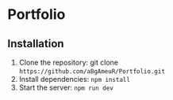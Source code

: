 # Portfolio

## Installation
1. Clone the repository: git clone `https://github.com/aBgAmeuR/Portfolio.git`
2. Install dependencies: `npm install`
4. Start the server: `npm run dev`